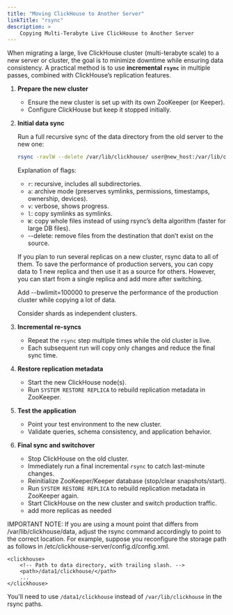 ```yaml
---
title: "Moving ClickHouse to Another Server"
linkTitle: "rsync"
description: >
    Copying Multi-Terabyte Live ClickHouse to Another Server
---
```


When migrating a large, live ClickHouse cluster (multi-terabyte scale) to a new server or cluster, the goal is to minimize downtime while ensuring data consistency. A practical method is to use **incremental `rsync`** in multiple passes, combined with ClickHouse’s replication features.

1. **Prepare the new cluster**
    - Ensure the new cluster is set up with its own ZooKeeper (or Keeper).
    - Configure ClickHouse but keep it stopped initially.
2. **Initial data sync**
    
    Run a full recursive sync of the data directory from the old server to the new one:
    
    ```bash
    rsync -ravlW --delete /var/lib/clickhouse/ user@new_host:/var/lib/clickhouse/
    ```
    
    Explanation of flags:
    
    - `r`: recursive, includes all subdirectories.
    - `a`: archive mode (preserves symlinks, permissions, timestamps, ownership, devices).
    - `v`: verbose, shows progress.
    - `l`: copy symlinks as symlinks.
    - `W`: copy whole files instead of using rsync’s delta algorithm (faster for large DB files).
    - --delete: remove files from the destination that don’t exist on the source.

    If you plan to run several replicas on a new cluster, rsync data to all of them.  To save the performance of production servers, you can copy data to 1 new replica and then use it as a source for others. However, you can start from a single replica and add more after switching.

    Add --bwlimit=100000 to preserve the performance of the production cluster while copying a lot of data.
   
    Consider shards as independent clusters.
   
4. **Incremental re-syncs**
    - Repeat the `rsync` step multiple times while the old cluster is live.
    - Each subsequent run will copy only changes and reduce the final sync time.
5. **Restore replication metadata**
    - Start the new ClickHouse node(s).
    - Run `SYSTEM RESTORE REPLICA` to rebuild replication metadata in ZooKeeper.
6. **Test the application**
    - Point your test environment to the new cluster.
    - Validate queries, schema consistency, and application behavior.
7. **Final sync and switchover**
    - Stop ClickHouse on the old cluster.
    - Immediately run a final incremental `rsync` to catch last-minute changes.
    - Reinitialize ZooKeeper/Keeper database (stop/clear snapshots/start).
    - Run `SYSTEM RESTORE REPLICA` to rebuild replication metadata in ZooKeeper again.
    - Start ClickHouse on the new cluster and switch production traffic.
    - add more replicas as needed


IMPORTANT NOTE: If you are using a mount point that differs from /var/lib/clickhouse/data, adjust the rsync command accordingly to point to the correct location. For example, suppose you reconfigure the storage path as follows in /etc/clickhouse-server/config.d/config.xml. 
```
<clickhouse>
    <!-- Path to data directory, with trailing slash. -->
    <path>/data1/clickhouse/</path>
    ...
</clickhouse>
```
You'll need to use `/data1/clickhouse` instead of `/var/lib/clickhouse` in the rsync paths. 
